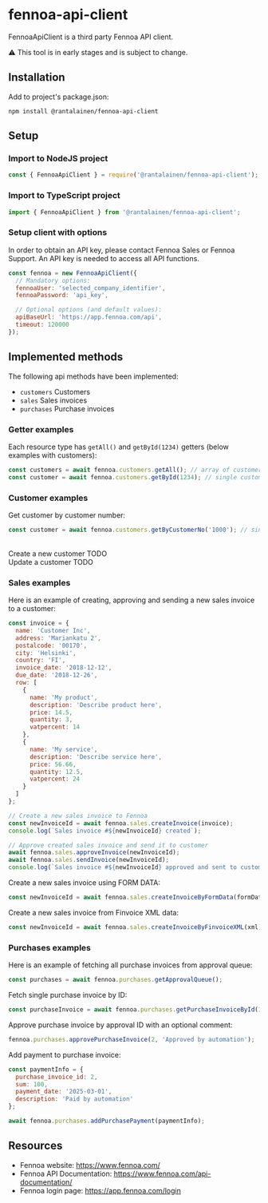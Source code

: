 # fennoa-api-client

FennoaApiClient is a third party Fennoa API client.

:warning: This tool is in early stages and is subject to change.

## Installation

Add to project's package.json:

```
npm install @rantalainen/fennoa-api-client
```

## Setup

### Import to NodeJS project

```javascript
const { FennoaApiClient } = require('@rantalainen/fennoa-api-client');
```

### Import to TypeScript project

```javascript
import { FennoaApiClient } from '@rantalainen/fennoa-api-client';
```

### Setup client with options

In order to obtain an API key, please contact Fennoa Sales or Fennoa Support. An API key is needed to access all API functions.

```javascript
const fennoa = new FennoaApiClient({
  // Mandatory options:
  fennoaUser: 'selected_company_identifier',
  fennoaPassword: 'api_key',

  // Optional options (and default values):
  apiBaseUrl: 'https://app.fennoa.com/api',
  timeout: 120000
});
```

## Implemented methods

The following api methods have been implemented:

- `customers` Customers
- `sales` Sales invoices
- `purchases` Purchase invoices

### Getter examples

Each resource type has `getAll()` and `getById(1234)` getters (below examples with customers):

```javascript
const customers = await fennoa.customers.getAll(); // array of customers
const customer = await fennoa.customers.getById(1234); // single customer by id
```

### Customer examples

Get customer by customer number:

```javascript
const customer = await fennoa.customers.getByCustomerNo('1000'); // single customer by customer number
```

<br>
Create a new customer
TODO
<br>
Update a customer TODO

### Sales examples

Here is an example of creating, approving and sending a new sales invoice to a customer:

```javascript
const invoice = {
  name: 'Customer Inc',
  address: 'Mariankatu 2',
  postalcode: '00170',
  city: 'Helsinki',
  country: 'FI',
  invoice_date: '2018-12-12',
  due_date: '2018-12-26',
  row: [
    {
      name: 'My product',
      description: 'Describe product here',
      price: 14.5,
      quantity: 3,
      vatpercent: 14
    },
    {
      name: 'My service',
      description: 'Describe service here',
      price: 56.66,
      quantity: 12.5,
      vatpercent: 24
    }
  ]
};

// Create a new sales invoice to Fennoa
const newInvoiceId = await fennoa.sales.createInvoice(invoice);
console.log(`Sales invoice #${newInvoiceId} created`);

// Approve created sales invoice and send it to customer
await fennoa.sales.approveInvoice(newInvoiceId);
await fennoa.sales.sendInvoice(newInvoiceId);
console.log(`Sales invoice #${newInvoiceId} approved and sent to customer`);
```

Create a new sales invoice using FORM DATA:

```javascript
const newInvoiceId = await fennoa.sales.createInvoiceByFormData(formData);
```

Create a new sales invoice from Finvoice XML data:

```javascript
const newInvoiceId = await fennoa.sales.createInvoiceByFinvoiceXML(xml);
```

### Purchases examples

Here is an example of fetching all purchase invoices from approval queue:

```javascript
const purchases = await fennoa.purchases.getApprovalQueue();
```

Fetch single purchase invoice by ID:

```javascript
const purchaseInvoice = await fennoa.purchases.getPurchaseInvoiceById(12);
```

Approve purchase invoice by approval ID with an optional comment:

```javascript
fennoa.purchases.approvePurchaseInvoice(2, 'Approved by automation');
```

Add payment to purchase invoice:

```javascript
const paymentInfo = {
  purchase_invoice_id: 2,
  sum: 100,
  payment_date: '2025-03-01',
  description: 'Paid by automation'
};

await fennoa.purchases.addPurchasePayment(paymentInfo);
```

## Resources

- Fennoa website: https://www.fennoa.com/
- Fennoa API Documentation: https://www.fennoa.com/api-documentation/
- Fennoa login page: https://app.fennoa.com/login

```

```
